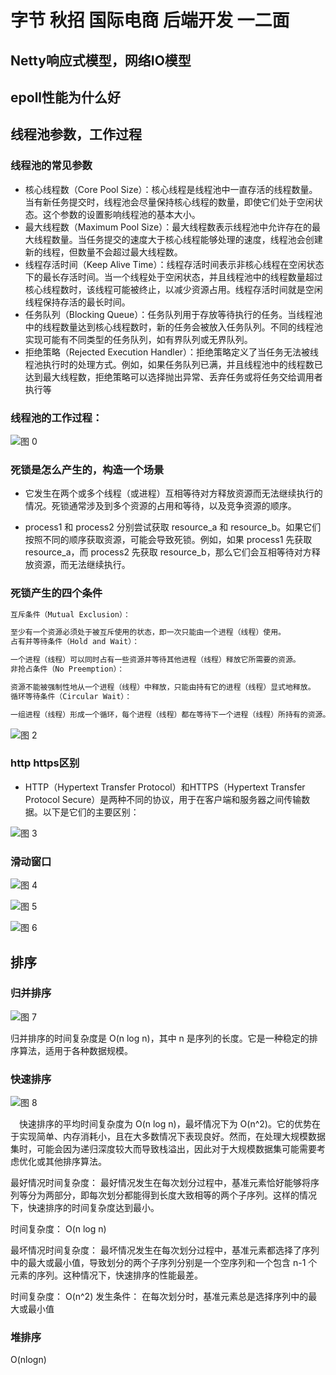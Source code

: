 # 字节 秋招 国际电商 后端开发 一二面



## Netty响应式模型，网络IO模型


## epoll性能为什么好



## 线程池参数，工作过程

### 线程池的常见参数


* 核心线程数（Core Pool Size）：核心线程是线程池中一直存活的线程数量。当有新任务提交时，线程池会尽量保持核心线程的数量，即使它们处于空闲状态。这个参数的设置影响线程池的基本大小。
* 最大线程数（Maximum Pool Size）：最大线程数表示线程池中允许存在的最大线程数量。当任务提交的速度大于核心线程能够处理的速度，线程池会创建新的线程，但数量不会超过最大线程数。
* 线程存活时间（Keep Alive Time）：线程存活时间表示非核心线程在空闲状态下的最长存活时间。当一个线程处于空闲状态，并且线程池中的线程数量超过核心线程数时，该线程可能被终止，以减少资源占用。线程存活时间就是空闲线程保持存活的最长时间。
* 任务队列（Blocking Queue）：任务队列用于存放等待执行的任务。当线程池中的线程数量达到核心线程数时，新的任务会被放入任务队列。不同的线程池实现可能有不同类型的任务队列，如有界队列或无界队列。
* 拒绝策略（Rejected Execution Handler）：拒绝策略定义了当任务无法被线程池执行时的处理方式。例如，如果任务队列已满，并且线程池中的线程数已达到最大线程数，拒绝策略可以选择抛出异常、丢弃任务或将任务交给调用者执行等




### 线程池的工作过程：

![图 0](../images/af72c5d8d26c1ec73e3fe0f7f8c1ce75c88bd4ca548d302a5e45a0d379d94128.png)  


### 死锁是怎么产生的，构造一个场景

* 它发生在两个或多个线程（或进程）互相等待对方释放资源而无法继续执行的情况。死锁通常涉及到多个资源的占用和等待，以及竞争资源的顺序。

* process1 和 process2 分别尝试获取 resource_a 和 resource_b。如果它们按照不同的顺序获取资源，可能会导致死锁。例如，如果 process1 先获取 resource_a，而 process2 先获取 resource_b，那么它们会互相等待对方释放资源，而无法继续执行。


### 死锁产生的四个条件


```java
互斥条件（Mutual Exclusion）：

至少有一个资源必须处于被互斥使用的状态，即一次只能由一个进程（线程）使用。
占有并等待条件（Hold and Wait）：

一个进程（线程）可以同时占有一些资源并等待其他进程（线程）释放它所需要的资源。
非抢占条件（No Preemption）：

资源不能被强制性地从一个进程（线程）中释放，只能由持有它的进程（线程）显式地释放。
循环等待条件（Circular Wait）：

一组进程（线程）形成一个循环，每个进程（线程）都在等待下一个进程（线程）所持有的资源。

```

![图 2](../images/825287bfbbbfd806ba4448f42df3884a9ff180e072d6f94ab9ce60b3a179b9eb.png)  

### http https区别

* HTTP（Hypertext Transfer Protocol）和HTTPS（Hypertext Transfer Protocol Secure）是两种不同的协议，用于在客户端和服务器之间传输数据。以下是它们的主要区别：

![图 3](../images/de7ed12a7b22d24b020bd996bde1ce15d52b646a485c66b50a2f02db651f85e9.png)  


### 滑动窗口

![图 4](../images/aa5e8682faef77e84feda94ef4d010984b833967182e33e2eb2c78741d49deff.png)  

![图 5](../images/4d157585d991ea42887c9c5dfa8698f1844a9bed9d78eaf5f1b6a1e6e985c9da.png)  

![图 6](../images/b6df6ddf2f65b97475aa7f4b176a0b32b045faa42f3bca03101e954050a37b04.png)  


## 排序


### 归并排序

![图 7](../images/eb8dae25ae2334286907ed146095bacbcee9c9cf5e3751c12a85c885ccb879a2.png)  


归并排序的时间复杂度是 O(n log n)，其中 n 是序列的长度。它是一种稳定的排序算法，适用于各种数据规模。


### 快速排序

![图 8](../images/dce29cf9c591305c8c6eef76ce7be9d1937698a077268fe475c3b6afb807efa2.png)  


&emsp;快速排序的平均时间复杂度为 O(n log n)，最坏情况下为 O(n^2)。它的优势在于实现简单、内存消耗小，且在大多数情况下表现良好。然而，在处理大规模数据集时，可能会因为递归深度较大而导致栈溢出，因此对于大规模数据集可能需要考虑优化或其他排序算法。


最好情况时间复杂度：
最好情况发生在每次划分过程中，基准元素恰好能够将序列等分为两部分，即每次划分都能得到长度大致相等的两个子序列。这样的情况下，快速排序的时间复杂度达到最小。

时间复杂度： O(n log n)

最坏情况时间复杂度：
最坏情况发生在每次划分过程中，基准元素都选择了序列中的最大或最小值，导致划分的两个子序列分别是一个空序列和一个包含 n-1 个元素的序列。这种情况下，快速排序的性能最差。

时间复杂度： O(n^2)
发生条件： 在每次划分时，基准元素总是选择序列中的最大或最小值

### 堆排序

O(nlogn)





